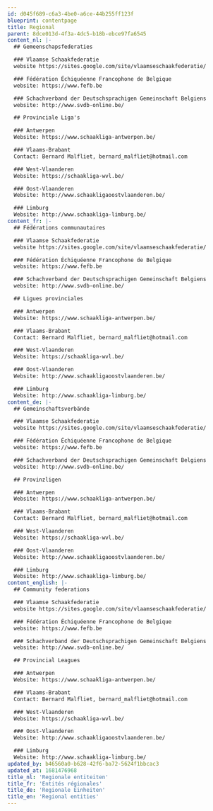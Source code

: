 ```yaml
---
id: d045f689-c6a3-4be0-a6ce-44b255ff123f
blueprint: contentpage
title: Regional
parent: 8dce013d-4f3a-4dc5-b18b-ebce97fa6545
content_nl: |-
  ## Gemeenschapsfederaties

  ### Vlaamse Schaakfederatie
  website https://sites.google.com/site/vlaamseschaakfederatie/

  ### Fédération Échiquéenne Francophone de Belgique
  website: https://www.fefb.be

  ### Schachverband der Deutschsprachigen Gemeinschaft Belgiens
  website: http://www.svdb-online.be/

  ## Provinciale Liga's

  ### Antwerpen
  Website: https://www.schaakliga-antwerpen.be/

  ### Vlaams-Brabant
  Contact: Bernard Malfliet, bernard_malfliet@hotmail.com

  ### West-Vlaanderen
  Website: https://schaakliga-wvl.be/

  ### Oost-Vlaanderen
  Website: http://www.schaakligaoostvlaanderen.be/

  ### Limburg
  Website: http://www.schaakliga-limburg.be/
content_fr: |-
  ## Fédérations communautaires

  ### Vlaamse Schaakfederatie
  website https://sites.google.com/site/vlaamseschaakfederatie/

  ### Fédération Échiquéenne Francophone de Belgique
  website: https://www.fefb.be

  ### Schachverband der Deutschsprachigen Gemeinschaft Belgiens
  website: http://www.svdb-online.be/

  ## Ligues provinciales

  ### Antwerpen
  Website: https://www.schaakliga-antwerpen.be/

  ### Vlaams-Brabant
  Contact: Bernard Malfliet, bernard_malfliet@hotmail.com

  ### West-Vlaanderen
  Website: https://schaakliga-wvl.be/

  ### Oost-Vlaanderen
  Website: http://www.schaakligaoostvlaanderen.be/

  ### Limburg
  Website: http://www.schaakliga-limburg.be/
content_de: |-
  ## Gemeinschaftsverbände

  ### Vlaamse Schaakfederatie
  website https://sites.google.com/site/vlaamseschaakfederatie/

  ### Fédération Échiquéenne Francophone de Belgique
  website: https://www.fefb.be

  ### Schachverband der Deutschsprachigen Gemeinschaft Belgiens
  website: http://www.svdb-online.be/

  ## Provinzligen

  ### Antwerpen
  Website: https://www.schaakliga-antwerpen.be/

  ### Vlaams-Brabant
  Contact: Bernard Malfliet, bernard_malfliet@hotmail.com

  ### West-Vlaanderen
  Website: https://schaakliga-wvl.be/

  ### Oost-Vlaanderen
  Website: http://www.schaakligaoostvlaanderen.be/

  ### Limburg
  Website: http://www.schaakliga-limburg.be/
content_english: |-
  ## Community federations

  ### Vlaamse Schaakfederatie
  website https://sites.google.com/site/vlaamseschaakfederatie/

  ### Fédération Échiquéenne Francophone de Belgique
  website: https://www.fefb.be

  ### Schachverband der Deutschsprachigen Gemeinschaft Belgiens
  website: http://www.svdb-online.be/

  ## Provincial Leagues

  ### Antwerpen
  Website: https://www.schaakliga-antwerpen.be/

  ### Vlaams-Brabant
  Contact: Bernard Malfliet, bernard_malfliet@hotmail.com

  ### West-Vlaanderen
  Website: https://schaakliga-wvl.be/

  ### Oost-Vlaanderen
  Website: http://www.schaakligaoostvlaanderen.be/

  ### Limburg
  Website: http://www.schaakliga-limburg.be/
updated_by: b46560a0-b628-42f6-ba72-5624f1bbcac3
updated_at: 1681476968
title_nl: 'Regionale entiteiten'
title_fr: 'Entités régionales'
title_de: 'Regionale Einheiten'
title_en: 'Regional entities'
---
```

